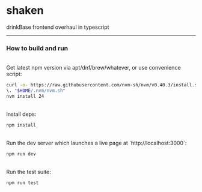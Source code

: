 # shaken

drinkBase frontend overhaul in typescript

---

### How to build and run

</br>
Get latest npm version via apt/dnf/brew/whatever, or use convenience script:

```sh
curl -o- https://raw.githubusercontent.com/nvm-sh/nvm/v0.40.3/install.sh | bash
\. "$HOME/.nvm/nvm.sh"
nvm install 24
```

</br>
Install deps:

```sh
npm install
```

</br>
Run the dev server which launches a live page at `http://localhost:3000`:

```sh
npm run dev
```

</br>
Run the test suite:

```sh
npm run test
```
